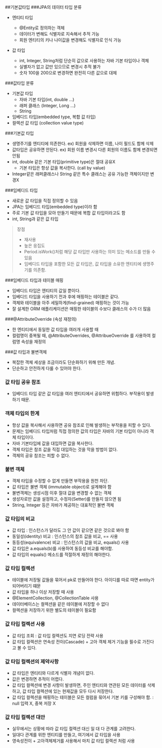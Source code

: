##기본값타입
###JPA의 데이터 타입 분류
- 엔티티 타입
   - @Entity로 정의하는 객체
   - 데이터가 변해도 식별자로 지속해서 추적 가능
   - 회원 엔티티의 키나 나이값을 변경해도 식별자로 인식 가능

 - 값 타입
   - int, Integer, String처럼 단순히 값으로 사용하는 자바 기본 타입이나 객체
   - 실별자가 없고 값만 있으므로 변경시 추적 불가
   - 숫자 100을 200으로 변경하면 완전히 다른 값으로 대체
 
###값타입 분류
 - 기본값 타입
   - 자바 기본 타입(int, double ...)
   - 래퍼 클래스 (Integer, Long ...)
   - String
 - 임베디드 타입(embedded type, 복합 값 타입)
 - 컬렉션 값 타입 (collection value type)

###기본값 타입
- 생명주기를 엔티티에 의존한다. ex) 회원을 삭제하면 이름, 나이 필드도 함께 삭제
- 값타입은 공유하면 안된다. ex) 회원 이름 변경시 다른 회원의 이름도 함께 변경되면 안됨
- int, double 같은 기본 타입(primitive type)은 절대 공유X
  - 기본 타입은 항상 값을 복사한다. (call by value)
- Integer같은 래퍼클래스나 String 같은 특수 클래스는 공유 가능한 객체이지만 변경X

###임베디드 타입
 - 새로운 값 타입을 직접 정의할 수 있음
 - JPA는 임베디드 타입(embedded type)이라 함
 - 주로 기본 값 타입을 모아 만들기 때문에 복합 값 타입이라고도 함
 - int, String과 같은 값 타입

>장점
>- 재사용
>- 높은 응집도
>- Period.isWork()처럼 해당 값 타입만 사용하는 의미 있는 메소드를 만들 수 있음
>- 임베디드 타입을 포함한 모든 값 타입은, 값 타입을 소유한 엔티티에 생명주기를 의존함.

###임베디드 타입과 테이블 매핑
 - 임베디드 타입은 엔티티의 값일 뿐이다.
 - 임베디드 타입을 사용하기 전과 후에 매핑하는 테이블은 같다.
 - 객체와 테이블을 아주 세밀하게(find-grained) 매핑하는 것이 가능
 - 잘 설계한 ORM 애플리케이션은 매핑한 테이블의 수보다 클래스의 수가 더 많음

###@AttributeOverride (속성 재정의)
 - 한 엔티티에서 동일한 값 타입을 여러개 사용할 때
 - 컬럼명이 중복될 때, @AttributeOverrides, @AttribueOverride 를 사용하여 컬럼명 속성을 재정의

###값 타입과 불변객체
 - 복잡한 객체 세상을 조금이라도 단순화하기 위해 만든 개념.
 - 단순하고 안전하게 다룰 수 있어야 한다.

### 값 타입 공유 참조
 - 임베디드 타입 같은 값 타입을 여러 엔티티에서 공유하면 위험하다. 부작용이 발생하기 때문.

### 객체 타입의 한계
 - 항상 값을 복사해서 사용하면 공유 참조로 인해 발생하는 부작용을 피할 수 있다.
 - 문제는 임베디드 타입처럼 직접 정의한 값의 타입은 자바의 기본 타입이 아니라 객체 타입이다.
 - 자바 기본타입에 값을 대입하면 값을 복사한다.
 - 객체 타입은 참조 값을 직접 대입하는 것을 막을 방법이 없다.
 - 객체의 공유 참조는 피할 수 없다.

### 불변 객체
 - 객체 타입을 수정할 수 없게 만들면 부작용을 원천 차단.
 - 값 타입은 불변 객체 (immutable object)로 설계해야 함
 - 불변객체는 생성시점 이후 절대 값을 변경할 수 없는 객체
 - 생성자로만 값을 설정하고, 수정자(Setter)를 만들지 않으면 됨
 - String, Integer 등은 자바가 제공하는 대표적인 불변 객체

### 값 타입의 비교
 - 값 타입 : 인스턴스가 달라도 그 안 값이 같으면 같은 것으로 봐야 함
 - 동일성(identity) 비교 : 인스턴스의 참조 값을 비교, == 사용
 - 동등성(equivalence) 비교 : 인스턴스의 값을 비교, equals() 사용
 - 값 타입은 a.equals(b)를 사용하여 동등성 비교를 해야함.
 - 값 타입의 equals() 메소드를 적절하게 재정의 해야한다.

### 값 타입 컬렉션
 - 테이블에 저장될 값들을 묶어서 pk로 만들어야 한다. 아이디를 따로 따면 entity가 되어버리기 떄문
 - 값 타입을 하나 이상 저장할 때 사용
 - @ElementCollection, @CollectionTable 사용
 - 데이터베이스는 컬렉션을 같은 테이블에 저장할 수 없다
 - 컬렉션을 저장하기 위한 별도의 테이블이 필요함

### 값 타입 컬렉션 사용
 - 값 타입 조회 : 값 타입 컬렉션도 지연 로딩 전략 사용
 - 값 타입 컬렉션은 연속성 전이(Cascade) + 고아 객체 제거 기능을 필수로 가진다고 볼 수 있다.

### 값 타입 컬렉션의 제약사항
 - 값 타입은 엔티티와 다르게 식별자 개념이 없다.
 - 값은 변경하면 추적이 어렵다.
 - 값 타입 컬렉션에 변경 사항이 발생하면, 주인 엔티티와 연관된 모든 데이터를 삭제하고, 값 타입 컬렉션에 있는 현재값을 모두 다시 저장한다.
 - 값 타입 컬렉션을 매핑하는 테이블은 모든 컬럼을 묶어서 기본 키를 구성해야 함. : null 입력 X, 중복 저장 X

### 값 타입 컬렉션 대안
 - 실무에서는 상황에 따라 값 타입 컬렉션 대신 일 대 다 관계를 고려한다.
 - 일대다 관계를 위한 엔티티를 만들고, 여기에서 값 타입을 사용
 - 영속성전이 + 고아객체제거를 사용해서 마치 값 타입 컬렉션 처럼 사용